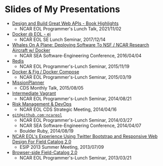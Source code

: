# Slides of My Presentations

- [Design and Build Great Web APIs - Book Highlights](great-web-apis/)
  - NCAR EOL Programmer's Lunch Talk, 2021/11/02
- [Docker @ EOL - ej](docker-eol-ej/)
  - NCAR EOL SE Lunch Seminar, 2017/12/14
- [Whales On A Plane: Deploying Software To NSF / NCAR Research Aircraft w/ Docker](docker-sea2016/)
  - NCAR SEA Software-Engineering Conference, 2016/04/04
- [Redis](redis-eolprog)
  - NCAR EOL Programmer's-Lunch Seminar, 2015/11/19
- [Docker & Fig / Docker Compose](docker-compose/)
  - NCAR EOL Programmer's-Lunch Seminar, 2015/03/19
- [MissionPlanner](cds-mission-planner/)
  - CDS Monthly Talk, 2015/08/05
- [Intermediate Vagrant](intermediate-vagrant/)
  - NCAR EOL Programmer's-Lunch Seminar, 2014/08/21
- [Risk Management & DevOps](risk-mgmt-devops/)
  - NCAR EOL CDS Strategic Meeting, 2014/04/16
- [`git@github.com:ncareol`](gitgithubncareol/)
  - NCAR EOL Programmer's-Lunch Seminar, 2014/03/27
  - NCAR SEA Software-Engineering Conference, 2014/04/07
  - Boulder Ruby, 2014/08/19
- [NCAR EOL's Experience Using Twitter Bootstrap and Responsive Web Design For Field Catalog 2.0](esip-2013-responsive/)
  - ESIP 2013 Summer Meeting, 2013/07/09
- [Browser-side Field-Catalog 2.0](ssg-lunch-seminar/)
  - NCAR EOL Programmer's-Lunch Seminar, 2013/03/21





<!-- ## TODO -->

<!-- add <https://github.com/ncareol/wag-devops-vagrant> to `slides` repo -->
